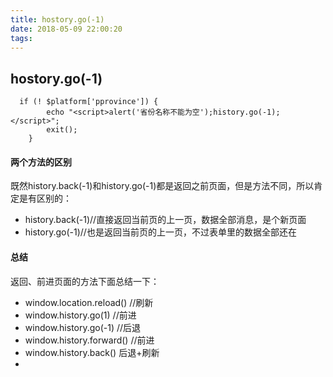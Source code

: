 ```yaml
---
title: hostory.go(-1)
date: 2018-05-09 22:00:20
tags:
---
```


## hostory.go(-1)
```
  if (! $platform['pprovince']) {
        echo "<script>alert('省份名称不能为空');history.go(-1);</script>";
        exit();
    }
```
#### 两个方法的区别
既然history.back(-1)和history.go(-1)都是返回之前页面，但是方法不同，所以肯定是有区别的：

- history.back(-1)//直接返回当前页的上一页，数据全部消息，是个新页面
- history.go(-1)//也是返回当前页的上一页，不过表单里的数据全部还在
#### 总结
返回、前进页面的方法下面总结一下：

- window.location.reload() //刷新
- window.history.go(1) //前进
- window.history.go(-1) //后退
- window.history.forward() //前进
- window.history.back() 后退+刷新
- 

